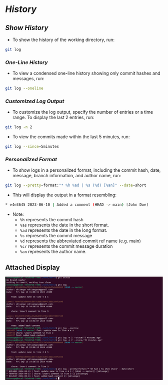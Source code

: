 # _*History*_

## _*Show History*_

- To show the history of the working directory, run:

```bash
git log
```

### _*One-Line History*_

- To view a condensed one-line history showing only commit hashes and messages, run:

```bash
git log --oneline
```

### _*Customized Log Output*_

- To customize the log output, specify the number of entries or a time range. To display the last 2 entries, run:

```bash
git log -n 2
```

- To view the commits made within the last 5 minutes, run:

```bash
git log --since=5minutes
```

### _*Personalized Format*_

- To show logs in a personalized format, including the commit hash, date, message, branch information, and author name, run:

```bash
git log --pretty=format:"* %h %ad | %s (%d) [%an]" --date=short
```

- This will display the output in a format resembling:

```bash
* e4e3645 2023-06-10 | Added a comment (HEAD -> main) [John Doe]
```

- Note:
  - ``%h`` represents the commit hash
  - ``%as``  represents the date in the short format.
  - ``%ad`` represents the date in the long format.
  - ``%s`` represents the commit message
  - ``%d``  represents the abbreviated commit ref name (e.g. main)
  - ``%cr`` represents the commit message duration
  - ``%an``  represents the author name.

## Attached Display

![image](history.png)
